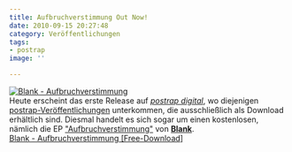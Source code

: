 ```yaml
---
title: Aufbruchverstimmung Out Now!
date: 2010-09-15 20:27:48
category: Veröffentlichungen
tags:
- postrap
image: ''

---
```


[![](http://www.postrap.de/wp-content/uploads/2010/09/Blank_-_Aufbruchverstimmung1-200x200.jpg "Blank - Aufbruchverstimmung")](http://www.postrap.de/releases/aufbruchverstimmung/)  
Heute erscheint das erste Release auf [*postrap digital*](http://www.postrap.de/veroeffentlichungen/digital/), wo diejenigen [postrap-Veröffentlichungen](http://www.postrap.de/veroeffentlichungen/) unterkommen, die ausschließlich als Download erhältlich sind. Diesmal handelt es sich sogar um einen kostenlosen, nämlich die EP ["Aufbruchverstimmung"]( http://www.postrap.de/releases/aufbruchverstimmung/) von [**Blank**](http://www.postrap.de/kuenstler/blank/).  
[Blank - Aufbruchverstimmung [Free-Download]]( http://www.postrap.de/releases/aufbruchverstimmung/)

